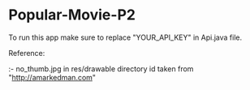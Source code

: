 # Popular-Movie-P2

To run this app  make sure to replace  "YOUR_API_KEY"  in   Api.java file.



Reference:

:- no_thumb.jpg in res/drawable directory  id taken from "http://amarkedman.com"

